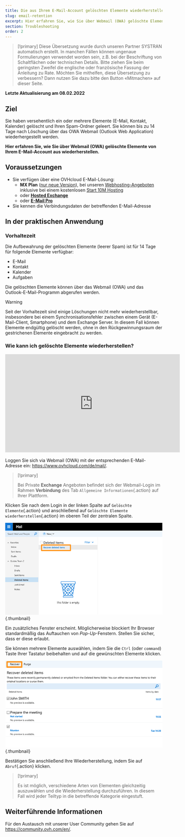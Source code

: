 ```yaml
---
title: Die aus Ihrem E-Mail-Account gelöschten Elemente wiederherstellen
slug: email-retention
excerpt: Hier erfahren Sie, wie Sie über Webmail (OWA) gelöschte Elemente von Ihrem E-Mail-Account aus wiederherstellen.
section: Troubleshooting
order: 2
---
```


> [!primary]
> Diese Übersetzung wurde durch unseren Partner SYSTRAN automatisch erstellt. In manchen Fällen können ungenaue Formulierungen verwendet worden sein, z.B. bei der Beschriftung von Schaltflächen oder technischen Details. Bitte ziehen Sie beim geringsten Zweifel die englische oder französische Fassung der Anleitung zu Rate. Möchten Sie mithelfen, diese Übersetzung zu verbessern? Dann nutzen Sie dazu bitte den Button «Mitmachen» auf dieser Seite.
>

**Letzte Aktualisierung am 08.02.2022**
 
## Ziel

Sie haben versehentlich ein oder mehrere Elemente (E-Mail, Kontakt, Kalender) gelöscht und Ihren Spam-Ordner geleert. Sie können bis zu 14 Tage nach Löschung über das OWA Webmail (Outlook Web Application) wiederhergestellt werden.

**Hier erfahren Sie, wie Sie über Webmail (OWA) gelöschte Elemente von Ihrem E-Mail-Account aus wiederherstellen.**
 
## Voraussetzungen
 
- Sie verfügen über eine OVHcloud E-Mail-Lösung:
    - **MX Plan** ([nur neue Version](https://docs.ovh.com/de/emails/allgemeines-zu-shared-e-mails/)), bei unseren [Webhosting-Angeboten](https://www.ovhcloud.com/de/web-hosting/) inklusive bei einem kostenlosen [Start 10M Hosting](https://www.ovhcloud.com/de/domains/free-web-hosting/)
    - oder [**Hosted Exchange**](https://www.ovhcloud.com/de/emails/hosted-exchange/)
    - oder [**E-Mail Pro**](https://www.ovhcloud.com/de/emails/email-pro/)
- Sie kennen die Verbindungsdaten der betreffenden E-Mail-Adresse

## In der praktischen Anwendung

### Vorhaltezeit

Die Aufbewahrung der gelöschten Elemente (leerer Spam) ist für 14 Tage für folgende Elemente verfügbar:

- E-Mail
- Kontakt
- Kalender 
- Aufgaben

Die gelöschten Elemente können über das Webmail (OWA) und das Outlook-E-Mail-Programm abgerufen werden.

> [!warning]
>
> Seit der Vorhaltezeit sind einige Löschungen nicht mehr wiederherstellbar, insbesondere bei einem Synchronisationsfehler zwischen einem Gerät (E-Mail-Client, Smartphone) und dem Exchange Server. In diesem Fall können Elemente endgültig gelöscht werden, ohne in den Rückgewinnungsraum der gestrichenen Elemente eingebracht zu werden.
>

### Wie kann ich gelöschte Elemente wiederherstellen?

<iframe width="560" height="315" src="https://www.youtube-nocookie.com/embed/msmUN7cLSNI?start=117" title="YouTube Video Player" frameborder="0" allow="accelerometer; autoplay; clipboard-write; encrypted-media; gyroscope; picture-in-picture" allowfullscreen></iframe>

Loggen Sie sich via Webmail (OWA) mit der entsprechenden E-Mail-Adresse ein: <https://www.ovhcloud.com/de/mail/>.

> [!primary]
>
> Bei Private **Exchange** Angeboten befindet sich der Webmail-Login im Rahmen **Verbindung** des Tab `Allgemeine Informationen`{.action} auf Ihrer Plattform.

Klicken Sie nach dem Login in der linken Spalte auf `Gelöschte Elemente`{.action} und anschließend auf `Gelöschte Elemente wiederherstellen`{.action} im oberen Teil der zentralen Spalte.

![emails](images/3582.png){.thumbnail}

Ein zusätzliches Fenster erscheint. Möglicherweise blockiert Ihr Browser standardmäßig das Auftauchen von *Pop-Up*-Fenstern. Stellen Sie sicher, dass er diese erlaubt.

Sie können mehrere Elemente auswählen, indem Sie die `Ctrl` (oder `command`) Taste Ihrer Tastatur beibehalten und auf die gewünschten Elemente klicken.

![emails](images/3584.png){.thumbnail}

Bestätigen Sie anschließend Ihre Wiederherstellung, indem Sie auf `Abruf`{.action} klicken.

> [!primary]
>
> Es ist möglich, verschiedene Arten von Elementen gleichzeitig auszuwählen und die Wiederherstellung durchzuführen. In diesem Fall wird jeder Teiltyp in die betreffende Kategorie eingestuft.
> 

## Weiterführende Informationen
 
Für den Austausch mit unserer User Community gehen Sie auf <https://community.ovh.com/en/>.

